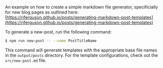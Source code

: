 An example on how to create a simple markdown file generator, specificially for new blog pages as outlined here: [https://rjferguson.github.io/posts/generating-markdown-post-templates](https://rjferguson.github.io/posts/generating-markdown-post-templates)

To generate a new-post, run the following command:

```bash
$ npm run new-post -- --name PostTitleName
```

This command will generate templates with the appropriate base file names in the `output/posts` directory. For the template configurations, check out the `src/new-post.md` file.
